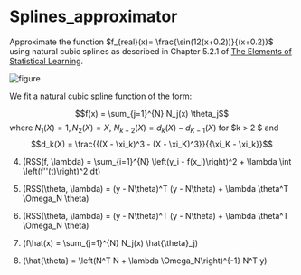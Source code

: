 # Splines_approximator

Approximate the function  $f_{real}(x)= \frac{\sin(12(x+0.2))}{(x+0.2)}$ using natural cubic splines as described in Chapter 5.2.1 of [The Elements of Statistical Learning](https://link.springer.com/book/10.1007/978-0-387-84858-7).


![figure](https://github.com/antvas98/Splines_approximator/assets/115734703/bb5c8322-ba0c-4144-a47d-6ef6ca802fe2)

We fit a natural cubic spline function of the form:

$$f(x) = \sum_{j=1}^{N} N_j(x) \theta_j$$
where $N_1(X) = 1, N_2(X) = X$, $N_{k+2}(X) = d_k(X) - d_{K-1}(X)$ for $k > 2 $
and 
$$d_k(X) = \frac{{(X - \xi_k)^3 - (X - \xi_K)^3}}{{\xi_K - \xi_k}}$$

4) \(RSS(f, \lambda) = \sum_{i=1}^{N} \left(y_i - f(x_i)\right)^2 + \lambda \int \left(f''(t)\right)^2 dt\)

5) \(RSS(\theta, \lambda) = (y - N\theta)^T (y - N\theta) + \lambda \theta^T \Omega_N \theta\)

6) \(RSS(\theta, \lambda) = (y - N\theta)^T (y - N\theta) + \lambda \theta^T \Omega_N \theta\)

7) \(f\hat(x) = \sum_{j=1}^{N} N_j(x) \hat{\theta}_j\)

8) \(\hat{\theta} = \left(N^T N + \lambda \Omega_N\right)^{-1} N^T y\)
